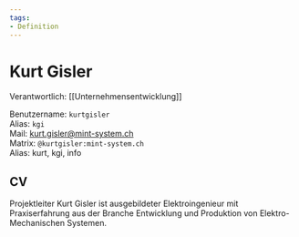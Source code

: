 ```yaml
---
tags:
- Definition
---
```

# Kurt Gisler

Verantwortlich: [[Unternehmensentwicklung]]

Benutzername: `kurtgisler`\
Alias: `kgi`\
Mail: kurt.gisler@mint-system.ch\
Matrix: `@kurtgisler:mint-system.ch`\
Alias: kurt, kgi, info

## CV

Projektleiter Kurt Gisler ist ausgebildeter Elektroingenieur mit Praxiserfahrung aus der Branche Entwicklung und Produktion von Elektro-Mechanischen Systemen.